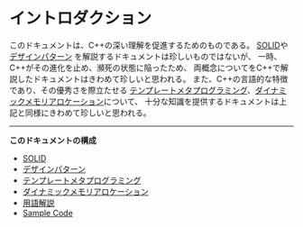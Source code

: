 # イントロダクション
このドキュメントは、C++の深い理解を促進するためのものである。
[SOLID](---)や[デザインパターン](---) を解説するドキュメントは珍しいものではないが、
一時、C++がその進化を止め、瀕死の状態に陥ったため、
両概念についてをC++で解説したドキュメントはきわめて珍しいと思われる。
また、C++の言語的な特徴であり、その優秀さを際立たせる
[テンプレートメタプログラミング](---)、[ダイナミックメモリアロケーション](---)について、
十分な知識を提供するドキュメントは上記と同様にきわめて珍しいと思われる。

---
__このドキュメントの構成__

* [SOLID](---)
* [デザインパターン](---)
* [テンプレートメタプログラミング](---)
* [ダイナミックメモリアロケーション](---)
* [用語解説](---)
* [Sample Code](---)


